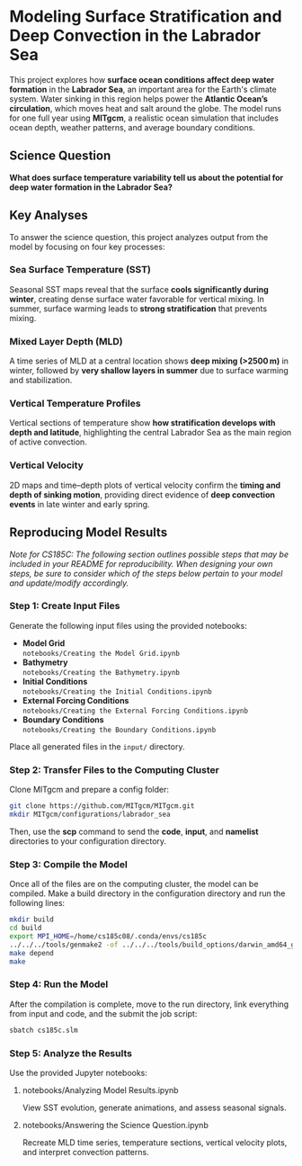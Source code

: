 # Modeling Surface Stratification and Deep Convection in the Labrador Sea

This project explores how **surface ocean conditions affect deep water formation** in the **Labrador Sea**, an important area for the Earth's climate system. Water sinking in this region helps power the **Atlantic Ocean’s circulation**, which moves heat and salt around the globe. The model runs for one full year using **MITgcm**, a realistic ocean simulation that includes ocean depth, weather patterns, and average boundary conditions.

## Science Question

**What does surface temperature variability tell us about the potential for deep water formation in the Labrador Sea?**

## Key Analyses

To answer the science question, this project analyzes output from the model by focusing on four key processes:

### Sea Surface Temperature (SST)
Seasonal SST maps reveal that the surface **cools significantly during winter**, creating dense surface water favorable for vertical mixing. In summer, surface warming leads to **strong stratification** that prevents mixing.

### Mixed Layer Depth (MLD)
A time series of MLD at a central location shows **deep mixing (>2500 m)** in winter, followed by **very shallow layers in summer** due to surface warming and stabilization.

### Vertical Temperature Profiles
Vertical sections of temperature show **how stratification develops with depth and latitude**, highlighting the central Labrador Sea as the main region of active convection.

### Vertical Velocity
2D maps and time–depth plots of vertical velocity confirm the **timing and depth of sinking motion**, providing direct evidence of **deep convection events** in late winter and early spring.

## Reproducing Model Results

*Note for CS185C: The following section outlines possible steps that may be included in your README for reproducibility. When designing your own steps, be sure to consider which of the steps below pertain to your model and update/modify accordingly.*

### Step 1: Create Input Files

Generate the following input files using the provided notebooks:

- **Model Grid**  
  `notebooks/Creating the Model Grid.ipynb`
- **Bathymetry**  
  `notebooks/Creating the Bathymetry.ipynb`
- **Initial Conditions**  
  `notebooks/Creating the Initial Conditions.ipynb`
- **External Forcing Conditions**  
  `notebooks/Creating the External Forcing Conditions.ipynb`
- **Boundary Conditions**  
  `notebooks/Creating the Boundary Conditions.ipynb`

Place all generated files in the `input/` directory.

### Step 2: Transfer Files to the Computing Cluster

Clone MITgcm and prepare a config folder:

```bash
git clone https://github.com/MITgcm/MITgcm.git
mkdir MITgcm/configurations/labrador_sea
```
Then, use the **scp** command to send the **code**, **input**, and **namelist** directories to your configuration directory.

### Step 3: Compile the Model

Once all of the files are on the computing cluster, the model can be compiled. Make a build directory in the configuration directory and run the following lines:

```bash
mkdir build
cd build
export MPI_HOME=/home/cs185c08/.conda/envs/cs185c
../../../tools/genmake2 -of ../../../tools/build_options/darwin_amd64_gfortran -mods ../code -mpi
make depend
make
```

### Step 4: Run the Model
After the compilation is complete, move to the run directory, link everything from input and code, and the submit the job script:

```bash
sbatch cs185c.slm
```

### Step 5: Analyze the Results

Use the provided Jupyter notebooks:

1. notebooks/Analyzing Model Results.ipynb

   View SST evolution, generate animations, and assess seasonal signals.

2. notebooks/Answering the Science Question.ipynb

   Recreate MLD time series, temperature sections, vertical velocity plots, and interpret convection patterns.
